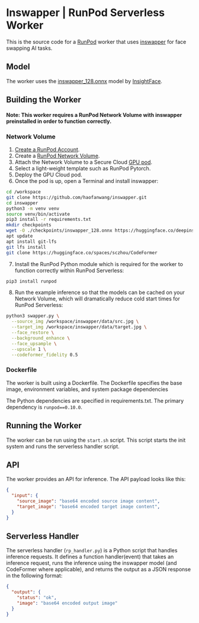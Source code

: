 # Inswapper | RunPod Serverless Worker

This is the source code for a [RunPod](https://runpod.io?ref=w18gds2n)
worker that uses [inswapper](
https://huggingface.co/deepinsight/inswapper/tree/main) for face
swapping AI tasks.

## Model

The worker uses the [inswapper_128.onnx](
https://huggingface.co/deepinsight/inswapper/resolve/main/inswapper_128.onnx)
model by [InsightFace](https://insightface.ai/).

## Building the Worker

#### Note: This worker requires a RunPod Network Volume with inswapper preinstalled in order to function correctly.

### Network Volume

1. [Create a RunPod Account](https://runpod.io?ref=w18gds2n).
2. Create a [RunPod Network Volume](https://www.runpod.io/console/user/storage).
3. Attach the Network Volume to a Secure Cloud [GPU pod](https://www.runpod.io/console/gpu-secure-cloud).
4. Select a light-weight template such as RunPod Pytorch.
5. Deploy the GPU Cloud pod.
6. Once the pod is up, open a Terminal and install inswapper:
```bash
cd /workspace
git clone https://github.com/haofanwang/inswapper.git
cd inswapper
python3 -m venv venv
source venv/bin/activate
pip3 install -r requirements.txt
mkdir checkpoints
wget -O ./checkpoints/inswapper_128.onnx https://huggingface.co/deepinsight/inswapper/resolve/main/inswapper_128.onnx
apt update
apt install git-lfs
git lfs install
git clone https://huggingface.co/spaces/sczhou/CodeFormer
```
7. Install the RunPod Python module which is required for the worker to function correctly within RunPod Serverless:
```bash
pip3 install runpod
```
8. Run the example inference so that the models can be cached on
   your Network Volume, which will dramatically reduce cold start times for RunPod Serverless:
```bash
python3 swapper.py \
  --source_img /workspace/inswapper/data/src.jpg \
  --target_img /workspace/inswapper/data/target.jpg \
  --face_restore \
  --background_enhance \
  --face_upsample \
  --upscale 1 \
  --codeformer_fidelity 0.5
```

### Dockerfile

The worker is built using a Dockerfile. The Dockerfile specifies the
base image, environment variables, and system package dependencies

The Python dependencies are specified in requirements.txt.
The primary dependency is `runpod==0.10.0`.

## Running the Worker

The worker can be run using the `start.sh` script. This script starts the
init system and runs the serverless handler script.

## API

The worker provides an API for inference. The API payload looks like this:

```json
{
  "input": {
    "source_image": "base64 encoded source image content",
    "target_image": "base64 encoded target image content",
  }
}
```

## Serverless Handler

The serverless handler (`rp_handler.py`) is a Python script that handles
inference requests.  It defines a function handler(event) that takes an
inference request, runs the inference using the inswapper model (and
CodeFormer where applicable), and returns the output as a JSON response in
the following format:

```json
{
  "output": {
    "status": "ok",
    "image": "base64 encoded output image"
  }
}
```
